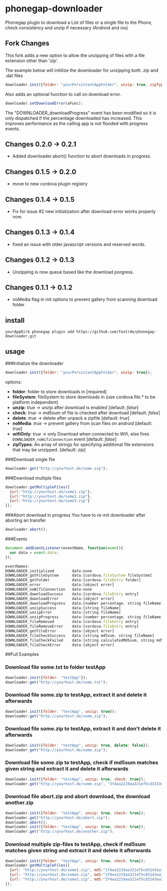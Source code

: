# phonegap-downloader
Phonegap plugin to download a List of files or a single file to the Phone, check consistency and unzip if necessary (Android and ios)

## Fork Changes

This fork adds a new option to allow the unzipping of files with a file extension other than 'zip'.

The example below will initilize the downloader for unzipping both .zip and .dat files

```javascript
downloader.init({folder: "yourPersistantAppFolder", unzip: true, zipTypes: ['dat'] });
```

Also adds an optional function to call on download error.

```javascript
downloader.setDownloadError(aFunc);
```

The "DOWNLOADER_downloadProgress" event has been modified so it is only dispatched if the percentage downloaded has increased. This improves performance as the calling app is not flooded with progress events. 

## Changes 0.2.0 -> 0.2.1
 - Added downloader.abort() function to abort downloads in progress.

## Changes 0.1.5 -> 0.2.0
 - move to new cordova plugin registry

## Changes 0.1.4 -> 0.1.5
 - Fix for issue #2 new initialization after download-error works properly now. 

## Changes 0.1.3 -> 0.1.4
- fixed an issue with older javascript versions and reserved words.

## Changes 0.1.2 -> 0.1.3
- Unzipping is now queue based like the download porgress.

## Changes 0.1.1 -> 0.1.2
- noMedia flag in init options to prevent gallery from scanning download folder

## install
```
yourAppDir$ phonegap plugin add https://github.com/fastrde/phonegap-downloader.git
```

## usage

###Initialize the downloader

```javascript
downloader.init({folder: "yourPersistantAppFolder", unzip: true});
```
options:

- **folder**: folder to store downloads in [required]
- **fileSystem**: fileSystem to store downloads in (use cordova.file.* to be platform independent)
- **unzip**: *true* -> unzip after download is enabled [default: *false*]
- **check**: *true* -> md5sum of file is checked after download [default: *false*]
- **delete**: *true* -> delete after unpack a zipfile [default: *true*]
- **noMedia**: *true* -> prevent gallery from scan files on android [default: *true*]
- **wifiOnly**: *true* -> only Download when connected to Wifi, else fires ``DOWNLOADER_noWifiConnection`` event [default: *false*]
- **zipTypes**: An array of strings for specifying additional file extensions that may be unzipped. [default: *zip*]


###Download single file

```javascript
downloader.get("http://yourhost.de/some.zip");
```

###Download multiple files

```javascript
downloader.getMultipleFiles([
  {url:"http://yourhost.de/some1.zip"},
  {url:"http://yourhost.de/some2.zip"},
  {url:"http://yourhost.de/some3.zip"}
]);
```
###Abort download in progress
You have to re-init downloader after aborting an transfer

```javascript
downloader.abort();
```

###Events
```javascript
document.addEventListener(eventName, function(event){
  var data = event.data;
});

eventNames:
DOWNLOADER_initialized        data:none
DOWNLOADER_gotFileSystem      data:[cordova.fileSystem fileSystem]
DOWNLOADER_gotFolder          data:[cordova.fileEntry folder]
DOWNLOADER_error              data:[object error]
DOWNLOADER_noWifiConnection   data:none
DOWNLOADER_downloadSuccess    data:[cordova.fileEntry entry]
DOWNLOADER_downloadError      data:[object error]
DOWNLOADER_downloadProgress   data:[number percentage, string fileName]
DOWNLOADER_unzipSuccess       data:[string fileName]
DOWNLOADER_unzipError         data:[string fileName]
DOWNLOADER_unzipProgress      data:[number percentage, string fileName]
DOWNLOADER_fileRemoved        data:[cordova.fileEntry entry]
DOWNLOADER_fileRemoveError    data:[cordova.fileEntry entry]
DOWNLOADER_getFileError       data:[object error]	
DOWNLOADER_fileCheckSuccess   data:[string md5sum, string fileName]
DOWNLOADER_fileCheckFailed    data:[string calculatedMd5sum, string md5, string fileName])
DOWNLOADER_fileCheckError     data:[object error]
```

##Full Examples

### Download file some.txt to folder testApp
```javascript
downloader.init({folder: "testApp"});
downloader.get("http://yourhost.de/some.txt");
```

### Download file some.zip to testApp, extract it and delete it afterwards
```javascript
downloader.init({folder: "testApp", unzip: true});
downloader.get("http://yourhost.de/some.zip");
```

### Download file some.zip to testApp, extract it and don't delete it afterwards
```javascript
downloader.init({folder: "testApp", unzip: true, delete: false});
downloader.get("http://yourhost.de/some.zip");
```

### Download file some.zip to testApp, check if md5sum matches given string and extract it and delete it afterwards
```javascript
downloader.init({folder: "testApp", unzip: true, check: true});
downloader.get("http://yourhost.de/some.zip", "3f4ea2219aa321ef5cd3143ea33076ab");
```
### Download file abort.zip and abort download, the download another.zip
```javascript
downloader.init({folder: "testApp", unzip: true, check: true});
downloader.get("http://yourhost.de/abort.zip");
downloader.abort();
downloader.init({folder: "testApp", unzip: true, check: true});
downloader.get("http://yourhost.de/another.zip");
```

### Download multiple zip-files to testApp, check if md5sum matches given string and extract it and delete it afterwards
```javascript
downloader.init({folder: "testApp", unzip: true, check: true});
downloader.getMultipleFiles([
  {url: "http://yourhost.de/some1.zip", md5:"1f4ea2219aa321ef5cd3143ea33076ac"},
  {url: "http://yourhost.de/some2.zip", md5:"2f4ea2219aa321ef5cd3143ea33076ad"},
  {url: "http://yourhost.de/some3.zip", md5:"3f4ea2219aa321ef5cd3143ea33076ae"}
]);
```
